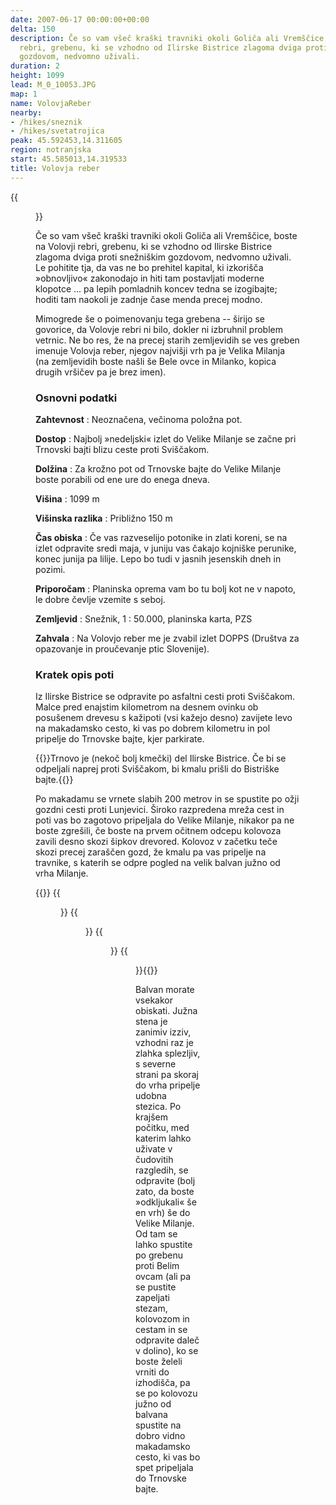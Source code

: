 ```yaml
---
date: 2007-06-17 00:00:00+00:00
delta: 150
description: Če so vam všeč kraški travniki okoli Goliča ali Vremščice, boste na Volovji
  rebri, grebenu, ki se vzhodno od Ilirske Bistrice zlagoma dviga proti snežniškim
  gozdovom, nedvomno uživali.
duration: 2
height: 1099
lead: M_0_10053.JPG
map: 1
name: VolovjaReber
nearby:
- /hikes/sneznik
- /hikes/svetatrojica
peak: 45.592453,14.311605
region: notranjska
start: 45.585013,14.319533
title: Volovja reber
---
```

{{<figure src="M_0_10053.JPG">}}

Če so vam všeč kraški travniki okoli Goliča ali Vremščice, boste na Volovji rebri, grebenu, ki se vzhodno od Ilirske Bistrice zlagoma dviga proti snežniškim gozdovom, nedvomno uživali. Le pohitite tja, da vas ne bo prehitel kapital, ki izkorišča »obnovljivo« zakonodajo in hiti tam postavljati moderne klopotce \... pa lepih pomladnih koncev tedna se izogibajte; hoditi tam naokoli je zadnje čase menda precej modno.

Mimogrede še o poimenovanju tega grebena -- širijo se govorice, da Volovje rebri ni bilo, dokler ni izbruhnil problem vetrnic. Ne bo res, že na precej starih zemljevidih se ves greben imenuje Volovja reber, njegov najvišji vrh pa je Velika Milanja (na zemljevidih boste našli še Bele ovce in Milanko, kopica drugih vršičev pa je brez imen).

### Osnovni podatki

**Zahtevnost**
:   Neoznačena, večinoma položna pot.

**Dostop**
:   Najbolj »nedeljski« izlet do Velike Milanje se začne pri Trnovski bajti blizu ceste proti Sviščakom.

**Dolžina**
:   Za krožno pot od Trnovske bajte do Velike Milanje boste porabili od ene ure do enega dneva.

**Višina**
:   1099 m

**Višinska razlika**
:   Približno 150 m

**Čas obiska**
:   Če vas razveselijo potonike in zlati koreni, se na izlet odpravite sredi maja, v juniju vas čakajo kojniške perunike, konec junija pa lilije. Lepo bo tudi v jasnih jesenskih dneh in pozimi.

**Priporočam**
:   Planinska oprema vam bo tu bolj kot ne v napoto, le dobre čevlje vzemite s seboj.

**Zemljevid**
:   Snežnik, 1 : 50.000, planinska karta, PZS

**Zahvala**
:   Na Volovjo reber me je zvabil izlet DOPPS (Društva za opazovanje in proučevanje ptic Slovenije).

### Kratek opis poti

Iz Ilirske Bistrice se odpravite po asfaltni cesti proti Sviščakom. Malce pred enajstim kilometrom na desnem ovinku ob posušenem drevesu s kažipoti (vsi kažejo desno) zavijete levo na makadamsko cesto, ki vas po dobrem kilometru in pol pripelje do Trnovske bajte, kjer parkirate.

{{<note>}}Trnovo je (nekoč bolj kmečki) del Ilirske Bistrice. Če bi se odpeljali naprej proti Sviščakom, bi kmalu prišli do Bistriške bajte.{{</note>}}

Po makadamu se vrnete slabih 200 metrov in se spustite po ožji gozdni cesti proti Lunjevici. Široko razpredena mreža cest in poti vas bo zagotovo pripeljala do Velike Milanje, nikakor pa ne boste zgrešili, če boste na prvem očitnem odcepu kolovoza zavili desno skozi šipkov drevored. Kolovoz v začetku teče skozi precej zaraščen gozd, že kmalu pa vas pripelje na travnike, s katerih se odpre pogled na velik balvan južno od vrha Milanje.

{{<gallery>}}
{{<figure src="M_0_10035.JPG" caption="Po cesti proti Lunjevici">}} {{<figure src="M_0_10038.JPG" caption="Šipkov drevored">}} {{<figure src="M_0_10052.JPG" caption="Balvan na Veliki Milanji">}} {{<figure src="M_0_10064.JPG" caption="Nazaj do Trnovske bajte">}}{{</gallery>}}

Balvan morate vsekakor obiskati. Južna stena je zanimiv izziv, vzhodni raz je zlahka splezljiv, s severne strani pa skoraj do vrha pripelje udobna stezica. Po krajšem počitku, med katerim lahko uživate v čudovitih razgledih, se odpravite (bolj zato, da boste »odkljukali« še en vrh) še do Velike Milanje. Od tam se lahko spustite po grebenu proti Belim ovcam (ali pa se pustite zapeljati stezam, kolovozom in cestam in se odpravite daleč v dolino), ko se boste želeli vrniti do izhodišča, pa se po kolovozu južno od balvana spustite na dobro vidno makadamsko cesto, ki vas bo spet pripeljala do Trnovske bajte.

